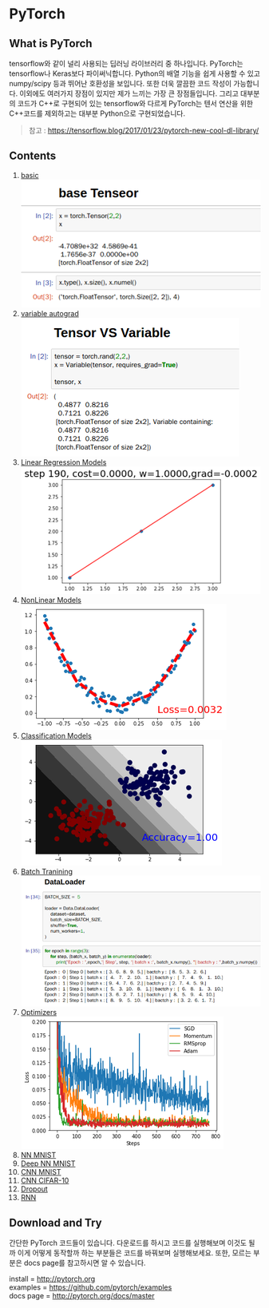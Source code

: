 # PyTorch

## What is PyTorch  
tensorflow와 같이 널리 사용되는 딥러닝 라이브러리 중 하나입니다. PyTorch는 tensorflow나 Keras보다 파이써닉합니다. Python의 배열 기능을 쉽게 사용할 수 있고 numpy/scipy 등과 뛰어난 호환성을 보입니다. 또한 더욱 깔끔한 코드 작성이 가능합니다. 이외에도 여러가지 장점이 있지만 제가 느끼는 가장 큰 장점들입니다. 그리고 대부분의 코드가 C++로 구현되어 있는 tensorflow와 다르게 PyTorch는 텐서 연산을 위한 C++코드를 제외하고는 대부분 Python으로 구현되었습니다.
> 참고 : https://tensorflow.blog/2017/01/23/pytorch-new-cool-dl-library/

## Contents  
1. [basic](01_basic.ipynb)  
![](images/01.png)
2. [variable autograd](02_variable_autograd.ipynb)  
![](images/02.png)
3. [Linear Regression Models](03_Linear_Regression_Models.ipynb)  
![](images/03.png)
4. [NonLinear Models](04_NonLinear_Models.ipynb)  
![](images/04.png)
5. [Classification Models](05_Classification_Models.ipynb)  
![](images/05.png)
6. [Batch Tranining](06_Batch_Training.ipynb)  
![](images/06.png)
7. [Optimizers](07_Optimizers.ipynb)  
![](images/07.png)
8. [NN MNIST]()
9. [Deep NN MNIST]()
10. [CNN MNIST]()
11. [CNN CIFAR-10]()
12. [Dropout]()
13. [RNN]()

## Download and Try
간단한 PyTorch 코드들이 있습니다. 다운로드를 하시고 코드를 실행해보며 이것도 될까 이게 어떻게 동작할까 하는 부분들은 코드를 바꿔보며 실행해보세요. 또한, 모르는 부분은 docs page를 참고하시면 알 수 있습니다.

install   = http://pytorch.org  
examples  = https://github.com/pytorch/examples  
docs page = http://pytorch.org/docs/master
